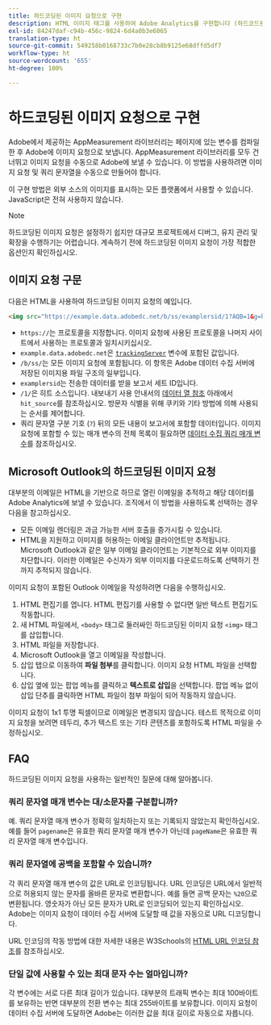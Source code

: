 ```yaml
---
title: 하드코딩된 이미지 요청으로 구현
description: HTML 이미지 태그를 사용하여 Adobe Analytics를 구현합니다 (하드코드된 이미지 요청)
exl-id: 84247daf-c94b-456c-9824-6d4a0b3e6065
translation-type: ht
source-git-commit: 549258b0168733c7b0e28cb8b9125e68dffd5df7
workflow-type: ht
source-wordcount: '655'
ht-degree: 100%

---
```


# 하드코딩된 이미지 요청으로 구현

Adobe에서 제공하는 AppMeasurement 라이브러리는 페이지에 있는 변수를 컴파일한 후 Adobe에 이미지 요청으로 보냅니다. AppMeasurement 라이브러리를 모두 건너뛰고 이미지 요청을 수동으로 Adobe에 보낼 수 있습니다. 이 방법을 사용하려면 이미지 요청 및 쿼리 문자열을 수동으로 만들어야 합니다.

이 구현 방법은 외부 소스의 이미지를 표시하는 모든 플랫폼에서 사용할 수 있습니다. JavaScript은 전혀 사용하지 않습니다.

>[!NOTE]
>
>하드코딩된 이미지 요청은 설정하기 쉽지만 대규모 프로젝트에서 디버그, 유지 관리 및 확장을 수행하기는 어렵습니다. 계속하기 전에 하드코딩된 이미지 요청이 가장 적합한 옵션인지 확인하십시오.

## 이미지 요청 구문

다음은 HTML을 사용하여 하드코딩된 이미지 요청의 예입니다.

```html
<img src="https://example.data.adobedc.net/b/ss/examplersid/1?AQB=1&g=http%3A%2F%2Fexample.com&pageName=Example%20hardcoded%20hit&v1=Example%20value&AQE=1"/>
```

* `https://`는 프로토콜을 지정합니다. 이미지 요청에 사용된 프로토콜을 나머지 사이트에서 사용하는 프로토콜과 일치시키십시오.
* `example.data.adobedc.net`은 [`trackingServer`](/help/implement/vars/config-vars/trackingserver.md) 변수에 포함된 값입니다.
* `/b/ss/`는 모든 이미지 요청에 포함됩니다. 이 항목은 Adobe 데이터 수집 서버에 저장된 이미지용 파일 구조의 일부입니다.
* `examplersid`는 전송한 데이터를 받을 보고서 세트 ID입니다.
* `/1/`은 히트 소스입니다. 내보내기 사용 안내서의 [데이터 열 참조](../../export/analytics-data-feed/c-df-contents/datafeeds-reference.md) 아래에서 `hit_source`를 참조하십시오. 방문자 식별을 위해 쿠키와 기타 방법에 의해 사용되는 순서를 제어합니다.
* 쿼리 문자열 구분 기호 (`?`) 뒤의 모든 내용이 보고서에 포함할 데이터입니다. 이미지 요청에 포함할 수 있는 매개 변수의 전체 목록이 필요하면 [데이터 수집 쿼리 매개 변수](../validate/query-parameters.md)를 참조하십시오.

## Microsoft Outlook의 하드코딩된 이미지 요청

대부분의 이메일은 HTML을 기반으로 하므로 열린 이메일을 추적하고 해당 데이터를 Adobe Analytics에 보낼 수 있습니다. 조직에서 이 방법을 사용하도록 선택하는 경우 다음을 참고하십시오.

* 모든 이메일 렌더링은 과금 가능한 서버 호출을 증가시킬 수 있습니다.
* HTML을 지원하고 이미지를 허용하는 이메일 클라이언트만 추적됩니다. Microsoft Outlook과 같은 일부 이메일 클라이언트는 기본적으로 외부 이미지를 차단합니다. 이러한 이메일은 수신자가 외부 이미지를 다운로드하도록 선택하기 전까지 추적되지 않습니다.

이미지 요청이 포함된 Outlook 이메일을 작성하려면 다음을 수행하십시오.

1. HTML 편집기를 엽니다. HTML 편집기를 사용할 수 없다면 일반 텍스트 편집기도 작동합니다.
2. 새 HTML 파일에서, `<body>` 태그로 둘러싸인 하드코딩된 이미지 요청 `<img>` 태그를 삽입합니다.
3. HTML 파일을 저장합니다.
4. Microsoft Outlook을 열고 이메일을 작성합니다.
5. 삽입 탭으로 이동하여 **파일 첨부**&#x200B;를 클릭합니다. 이미지 요청 HTML 파일을 선택합니다.
6. 삽입 옆에 있는 팝업 메뉴를 클릭하고 **텍스트로 삽입**&#x200B;을 선택합니다. 팝업 메뉴 없이 삽입 단추를 클릭하면 HTML 파일이 첨부 파일이 되어 작동하지 않습니다.

이미지 요청이 1x1 투명 픽셀이므로 이메일은 변경되지 않습니다. 테스트 목적으로 이미지 요청을 보려면 테두리, 추가 텍스트 또는 기타 콘텐츠를 포함하도록 HTML 파일을 수정하십시오.

## FAQ

하드코딩된 이미지 요청을 사용하는 일반적인 질문에 대해 알아봅니다.

### 쿼리 문자열 매개 변수는 대/소문자를 구분합니까?

예. 쿼리 문자열 매개 변수가 정확히 일치하는지 또는 기록되지 않았는지 확인하십시오. 예를 들어 `pagename`은 유효한 쿼리 문자열 매개 변수가 아닌데 `pageName`은 유효한 쿼리 문자열 매개 변수입니다.

### 쿼리 문자열에 공백을 포함할 수 있습니까?

각 쿼리 문자열 매개 변수의 값은 URL로 인코딩됩니다. URL 인코딩은 URL에서 일반적으로 허용되지 않는 문자를 올바른 문자로 변환합니다. 예를 들면 공백 문자는 `%20`으로 변환됩니다. 영숫자가 아닌 모든 문자가 URL로 인코딩되어 있는지 확인하십시오. Adobe는 이미지 요청이 데이터 수집 서버에 도달할 때 값을 자동으로 URL 디코딩합니다.

URL 인코딩의 작동 방법에 대한 자세한 내용은 W3Schools의 [HTML URL 인코딩 참조](https://www.w3schools.com/tags/ref_urlencode.asp)를 참조하십시오.

### 단일 값에 사용할 수 있는 최대 문자 수는 얼마입니까?

각 변수에는 서로 다른 최대 길이가 있습니다. 대부분의 트래픽 변수는 최대 100바이트를 보유하는 반면 대부분의 전환 변수는 최대 255바이트를 보유합니다. 이미지 요청이 데이터 수집 서버에 도달하면 Adobe는 이러한 값을 최대 길이로 자동으로 자릅니다.
